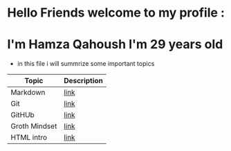 
# Hello Friends welcome to my profile :
 # I'm Hamza Qahoush I'm 29 years old 

 * in this file i will summrize some important topics 
 
| Topic               | Description             |
| --------------------| ----------------------- |
| Markdown |[link](https://hamzaltuc.github.io/reading-notes/markdown)|      
| Git    |[link](https://hamzaltuc.github.io/reading-notes/Git)   |
|GitHUb |[link](https://hamzaltuc.github.io/reading-notes/Github)|
| Groth Mindset |[link](https://hamzaltuc.github.io/reading-notes/Growth) |
| HTML intro | [link](https://hamzaltuc.github.io/reading-notes/htmlIntro) |

